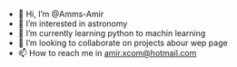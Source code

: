 - 👋 Hi, I’m @Amms-Amir
- 👀 I’m interested in astronomy
- 🌱 I’m currently learning python to machin learning
- 💞️ I’m looking to collaborate on projects abour wep page
- 📫 How to reach me in amir.xcom@hotmail.com

<!---
Amms-Amir/Amms-Amir is a ✨ special ✨ repository because its `README.md` (this file) appears on your GitHub profile.
You can click the Preview link to take a look at your changes.
--->
